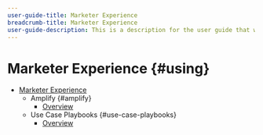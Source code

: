 ```yaml
---
user-guide-title: Marketer Experience
breadcrumb-title: Marketer Experience
user-guide-description: This is a description for the user guide that will be displayed on the landing page.
---
```


# Marketer Experience {#using}

+ [Marketer Experience](overview.md)
    + Amplify {#amplify}
        + [Overview](amplify/overview.md)
  + Use Case Playbooks {#use-case-playbooks}
      + [Overview](use-case-playbooks/overview.md)
